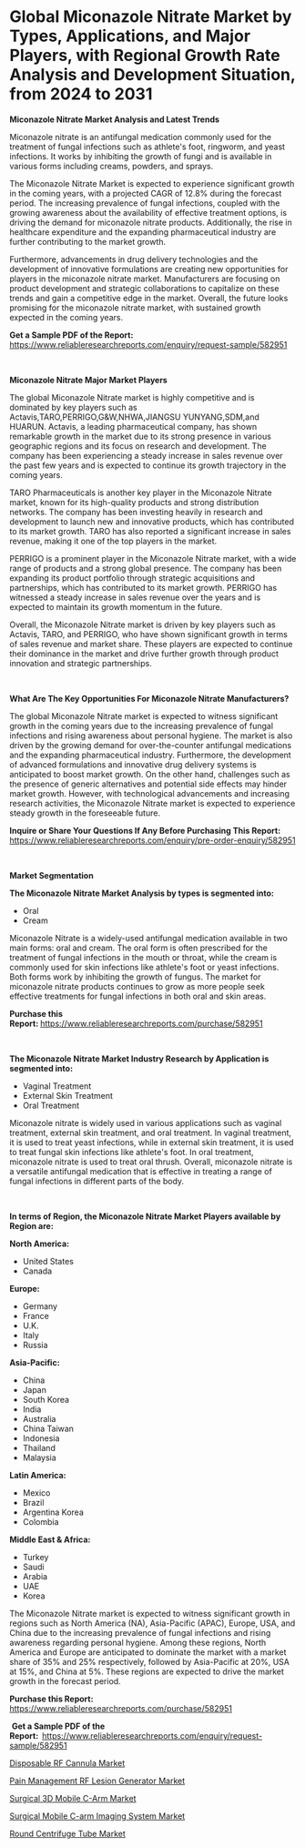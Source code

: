 <p><h1>Global Miconazole Nitrate Market by Types, Applications, and Major Players, with Regional Growth Rate Analysis and Development Situation, from 2024 to 2031</h1></p><p><strong>Miconazole Nitrate Market Analysis and Latest Trends</strong></p>
<p><p>Miconazole nitrate is an antifungal medication commonly used for the treatment of fungal infections such as athlete's foot, ringworm, and yeast infections. It works by inhibiting the growth of fungi and is available in various forms including creams, powders, and sprays.</p><p>The Miconazole Nitrate Market is expected to experience significant growth in the coming years, with a projected CAGR of 12.8% during the forecast period. The increasing prevalence of fungal infections, coupled with the growing awareness about the availability of effective treatment options, is driving the demand for miconazole nitrate products. Additionally, the rise in healthcare expenditure and the expanding pharmaceutical industry are further contributing to the market growth.</p><p>Furthermore, advancements in drug delivery technologies and the development of innovative formulations are creating new opportunities for players in the miconazole nitrate market. Manufacturers are focusing on product development and strategic collaborations to capitalize on these trends and gain a competitive edge in the market. Overall, the future looks promising for the miconazole nitrate market, with sustained growth expected in the coming years.</p></p>
<p><strong>Get a Sample PDF of the Report:&nbsp;</strong> <a href="https://www.reliableresearchreports.com/enquiry/request-sample/582951">https://www.reliableresearchreports.com/enquiry/request-sample/582951</a></p>
<p>&nbsp;</p>
<p><strong>Miconazole Nitrate Major Market Players</strong></p>
<p><p>The global Miconazole Nitrate market is highly competitive and is dominated by key players such as Actavis,TARO,PERRIGO,G&W,NHWA,JIANGSU YUNYANG,SDM,and HUARUN. Actavis, a leading pharmaceutical company, has shown remarkable growth in the market due to its strong presence in various geographic regions and its focus on research and development. The company has been experiencing a steady increase in sales revenue over the past few years and is expected to continue its growth trajectory in the coming years.</p><p>TARO Pharmaceuticals is another key player in the Miconazole Nitrate market, known for its high-quality products and strong distribution networks. The company has been investing heavily in research and development to launch new and innovative products, which has contributed to its market growth. TARO has also reported a significant increase in sales revenue, making it one of the top players in the market.</p><p>PERRIGO is a prominent player in the Miconazole Nitrate market, with a wide range of products and a strong global presence. The company has been expanding its product portfolio through strategic acquisitions and partnerships, which has contributed to its market growth. PERRIGO has witnessed a steady increase in sales revenue over the years and is expected to maintain its growth momentum in the future.</p><p>Overall, the Miconazole Nitrate market is driven by key players such as Actavis, TARO, and PERRIGO, who have shown significant growth in terms of sales revenue and market share. These players are expected to continue their dominance in the market and drive further growth through product innovation and strategic partnerships.</p></p>
<p>&nbsp;</p>
<p><strong>What Are The Key Opportunities For Miconazole Nitrate Manufacturers?</strong></p>
<p><p>The global Miconazole Nitrate market is expected to witness significant growth in the coming years due to the increasing prevalence of fungal infections and rising awareness about personal hygiene. The market is also driven by the growing demand for over-the-counter antifungal medications and the expanding pharmaceutical industry. Furthermore, the development of advanced formulations and innovative drug delivery systems is anticipated to boost market growth. On the other hand, challenges such as the presence of generic alternatives and potential side effects may hinder market growth. However, with technological advancements and increasing research activities, the Miconazole Nitrate market is expected to experience steady growth in the foreseeable future.</p></p>
<p><strong>Inquire or Share Your Questions If Any Before Purchasing This Report:</strong> <a href="https://www.reliableresearchreports.com/enquiry/pre-order-enquiry/582951">https://www.reliableresearchreports.com/enquiry/pre-order-enquiry/582951</a></p>
<p>&nbsp;</p>
<p><strong>Market Segmentation</strong></p>
<p><strong>The Miconazole Nitrate Market Analysis by types is segmented into:</strong></p>
<p><ul><li>Oral</li><li>Cream</li></ul></p>
<p><p>Miconazole Nitrate is a widely-used antifungal medication available in two main forms: oral and cream. The oral form is often prescribed for the treatment of fungal infections in the mouth or throat, while the cream is commonly used for skin infections like athlete's foot or yeast infections. Both forms work by inhibiting the growth of fungus. The market for miconazole nitrate products continues to grow as more people seek effective treatments for fungal infections in both oral and skin areas.</p></p>
<p><strong>Purchase this Report:&nbsp;</strong><a href="https://www.reliableresearchreports.com/purchase/582951">https://www.reliableresearchreports.com/purchase/582951</a></p>
<p>&nbsp;</p>
<p><strong>The Miconazole Nitrate Market Industry Research by Application is segmented into:</strong></p>
<p><ul><li>Vaginal Treatment</li><li>External Skin Treatment</li><li>Oral Treatment</li></ul></p>
<p><p>Miconazole nitrate is widely used in various applications such as vaginal treatment, external skin treatment, and oral treatment. In vaginal treatment, it is used to treat yeast infections, while in external skin treatment, it is used to treat fungal skin infections like athlete's foot. In oral treatment, miconazole nitrate is used to treat oral thrush. Overall, miconazole nitrate is a versatile antifungal medication that is effective in treating a range of fungal infections in different parts of the body.</p></p>
<p>&nbsp;</p>
<p><strong>In terms of Region, the Miconazole Nitrate Market Players available by Region are:</strong></p>
<p>
    <p> <strong> North America: </strong>
        <ul>
            <li>United States</li>
            <li>Canada</li>
        </ul>
        </p> 
    <p> <strong> Europe: </strong>
        <ul>
            <li>Germany</li>
            <li>France</li>
            <li>U.K.</li>
            <li>Italy</li>
            <li>Russia</li>
        </ul>
        </p> 
    <p> <strong> Asia-Pacific: </strong>
        <ul>
            <li>China</li>
            <li>Japan</li>
            <li>South Korea</li>
            <li>India</li>
            <li>Australia</li>
            <li>China Taiwan</li>
            <li>Indonesia</li>
            <li>Thailand</li>
            <li>Malaysia</li>
        </ul>
        </p> 
    <p> <strong> Latin America: </strong>
        <ul>
            <li>Mexico</li>
            <li>Brazil</li>
            <li>Argentina Korea</li>
            <li>Colombia</li>
        </ul>
        </p> 
    <p> <strong> Middle East & Africa: </strong>
        <ul>
            <li>Turkey</li>
            <li>Saudi</li>
            <li>Arabia</li>
            <li>UAE</li>
            <li>Korea</li>
        </ul>
    </p>
    </p>
<p><p>The Miconazole Nitrate market is expected to witness significant growth in regions such as North America (NA), Asia-Pacific (APAC), Europe, USA, and China due to the increasing prevalence of fungal infections and rising awareness regarding personal hygiene. Among these regions, North America and Europe are anticipated to dominate the market with a market share of 35% and 25% respectively, followed by Asia-Pacific at 20%, USA at 15%, and China at 5%. These regions are expected to drive the market growth in the forecast period.</p></p>
<p><strong>Purchase this Report: </strong><a href="https://www.reliableresearchreports.com/purchase/582951">https://www.reliableresearchreports.com/purchase/582951</a></p>
<p>&nbsp;<strong>Get a Sample PDF of the Report:&nbsp;&nbsp;</strong><a href="https://www.reliableresearchreports.com/enquiry/request-sample/582951">https://www.reliableresearchreports.com/enquiry/request-sample/582951</a></p>
<p><strong></strong></p>
<p><p><a href="https://medium.com/p/20bf3de965da/edit">Disposable RF Cannula Market</a></p><p><a href="https://medium.com/p/5cf2c97f77da/edit">Pain Management RF Lesion Generator Market</a></p><p><a href="https://medium.com/p/2e02666f028d/edit">Surgical 3D Mobile C-Arm Market</a></p><p><a href="https://medium.com/p/dc949dd1fa58/edit">Surgical Mobile C-arm Imaging System Market</a></p><p><a href="https://medium.com/p/78108ecaa1a8/edit">Round Centrifuge Tube Market</a></p></p>